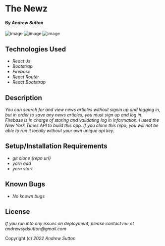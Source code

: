 # The Newz

#### By _**Andrew Sutton**_

![image](https://user-images.githubusercontent.com/83406605/152804223-a1fc3ee0-d19f-4d16-93f6-993cdfbdca73.png)
![image](https://user-images.githubusercontent.com/83406605/152804302-5f112b91-4e95-4182-8c1e-86de223d7d16.png)
![image](https://user-images.githubusercontent.com/83406605/152804421-a771290e-3801-4cd9-92ff-252cd60b1fa5.png)

## Technologies Used

* _React Js_
* _Bootstrap_
* _Firebase_
* _React Router_
* _React Bootstrap_

## Description

_You can search for and view news articles without signin up and logging in, but in order to save any news articles, you must sign up and log in. Firebase is in charge of storing and validating log in information. I used the New York Times API to build this app. If you clone this repo, you will not be able to run it locally without your own unique api key._

## Setup/Installation Requirements

* _git clone {repo url}_
* _yarn add_
* _yarn start_

## Known Bugs

* _No known bugs_

## License

_If you run into any issues on deployment, please contact me at andrewsydsutton@gmail.com_

Copyright (c) _2022_ _Andrew Sutton_
